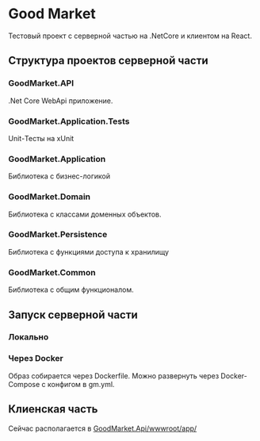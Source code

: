 # Good Market

Тестовый проект с серверной частью на .NetCore и клиентом на React.

## Структура проектов серверной части

### GoodMarket.API
  .Net Core WebApi приложение.
  
### GoodMarket.Application.Tests
  Unit-Тесты на xUnit
  
### GoodMarket.Application
  Библиотека с бизнес-логикой
  
### GoodMarket.Domain
  Библиотека с классами доменных объектов.
  
### GoodMarket.Persistence
  Библиотека с функциями доступа к хранилищу
  
### GoodMarket.Common
  Библиотека с общим функционалом.
  
  
## Запуск серверной части

### Локально 

### Через Docker
  Образ собирается через Dockerfile.
  Можно развернуть через Docker-Compose с конфигом в gm.yml.
  
  
## Клиенская часть 
  Сейчас располагается в [GoodMarket.Api/wwwroot/app/](GoodMarket.Api/wwwroot/app/)
